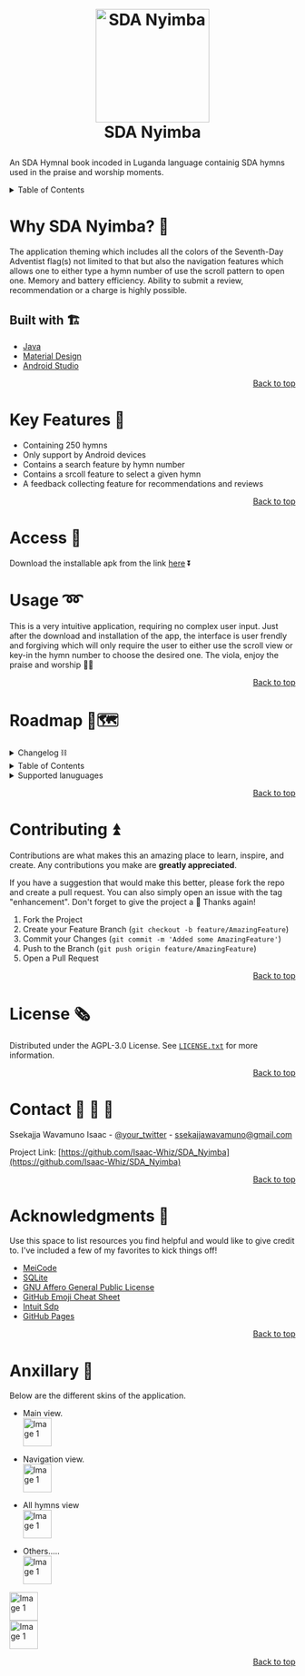 <p>
<h1 align="center">
  <br>
<img src="https://github.com/Isaac-Whiz/SDA_Nyimba/assets/95527627/d5cfb6a5-b575-44d0-9e9a-747f4160cc1e" alt="SDA Nyimba" width="200">
  <br>
  SDA Nyimba
  <br>
  </p>
</h1>
<a name="readme-top"></a>
  
An SDA Hymnal book incoded in Luganda language containig SDA hymns used in the praise and worship moments.
<!-- TABLE OF CONTENTS -->
<details>
  <summary>Table of Contents</summary>
  <ol>
    <li>
      <a href="#about-the-project">Why SDA Nyimba?</a>
      <ul>
        <li><a href="#built-with">Built With</a></li>
      </ul>
    </li>
    <li><a href="#usage">Usage</a></li>
    <li><a href="#roadmap">Roadmap</a></li>
    <li><a href="#contributing">Contributing</a></li>
    <li><a href="#license">License</a></li>
    <li><a href="#contact">Contact</a></li>
    <li><a href="#acknowledgments">Acknowledgments</a></li>
  </ol>
</details>

# Why SDA Nyimba? 🤔
The application theming which includes all the colors of the Seventh-Day Adventist flag(s) not limited to that but also the navigation features which allows one to 
either type a hymn number of use the scroll pattern to open one. Memory and battery efficiency. 
Ability to submit a review, recommendation or a charge is highly possible.

## Built with :building_construction:
* [Java](https://www.bing.com/ck/a?!&&p=0a6be56bf891c859JmltdHM9MTcwOTA3ODQwMCZpZ3VpZD0wZjUxNzJjZi1jYTAzLTY4ODQtMDFhOC02MWY0Y2I5NTY5YzMmaW5zaWQ9NTQ5Mw&ptn=3&ver=2&hsh=3&fclid=0f5172cf-ca03-6884-01a8-61f4cb9569c3&psq=java&u=a1aHR0cHM6Ly9qYXZhLmNvbS9lbi9kb3dubG9hZC8&ntb=1)
* [Material Design](https://www.bing.com/ck/a?!&&p=1bf63dbe091920c6JmltdHM9MTcwOTA3ODQwMCZpZ3VpZD0wZjUxNzJjZi1jYTAzLTY4ODQtMDFhOC02MWY0Y2I5NTY5YzMmaW5zaWQ9NTU4Mw&ptn=3&ver=2&hsh=3&fclid=0f5172cf-ca03-6884-01a8-61f4cb9569c3&psq=material+ui+library&u=a1aHR0cHM6Ly9iaW5nLmNvbS9hbGluay9saW5rP3VybD1odHRwcyUzYSUyZiUyZm0zLm1hdGVyaWFsLmlvJTJmJnNvdXJjZT1zZXJwLXJyJmg9ZXclMmJkbzd0eThadXhJRjZqcW1ITlBZdm91Q3RIV1JCZzJsbjIlMmZyM29DcVUlM2QmcD1rY29mZmNpYWx3ZWJzaXRl&ntb=1)
* [Android Studio](https://www.bing.com/ck/a?!&&p=3d5f8c5183541b60JmltdHM9MTcwOTA3ODQwMCZpZ3VpZD0wZjUxNzJjZi1jYTAzLTY4ODQtMDFhOC02MWY0Y2I5NTY5YzMmaW5zaWQ9NTY4NQ&ptn=3&ver=2&hsh=3&fclid=0f5172cf-ca03-6884-01a8-61f4cb9569c3&psq=android+studio&u=a1aHR0cHM6Ly9iaW5nLmNvbS9hbGluay9saW5rP3VybD1odHRwcyUzYSUyZiUyZmRldmVsb3Blci5hbmRyb2lkLmNvbSUyZnN0dWRpbyZzb3VyY2U9c2VycC1yciZoPUZZU01jMVlvQ0ElMmJiVmVFM09zQUN3V0Jualg3eUZlZXk3N01NOXIxaUFxMCUzZCZwPWtjb2ZmY2lhbHdlYnNpdGU&ntb=1)
<p align="right"><a href="#readme-top">Back to top</a></p>

# Key Features :key:
- Containing 250 hymns
- Only support by Android devices
- Contains a search feature by hymn number
- Contains a srcoll feature to select a given hymn
- A feedback collecting feature for recommendations and reviews
  <p align="right"><a href="#readme-top">Back to top</a></p>
# Access 🔐
Download the installable apk from the link [here](https://drive.google.com/file/d/1WbvLy-BoXpqnKUS2GJjtBLu-sBJYOqea/view?usp=sharing) ⏬ 

# Usage ➿
This is a very intuitive application, requiring no complex user input. Just after the download and installation of the app, the interface is user frendly and forgiving which will only
require the user to either use the scroll view or key-in the hymn number to choose the desired one. The viola, enjoy the praise and worship 🧑‍🎤
<p align="right"><a href="#readme-top">Back to top</a></p>

# Roadmap 🚋🗺️
 <details>
  <summary>Changelog ⛓️</summary>
  <ol>
    <li>
      <a href="#about-the-project">Why SDA Nyimba?</a>
      <ul>
        <li><a href="#built-with">Built With</a></li>
      </ul>
    </li>
    <li><a href="#usage">Usage</a></li>
    <li><a href="#roadmap">Roadmap</a></li>
    <li><a href="#contributing">Contributing</a></li>
    <li><a href="#license">License</a></li>
    <li><a href="#contact">Contact</a></li>
    <li><a href="#acknowledgments">Acknowledgments</a></li>
  </ol>
</details>
      
<details>
  <summary>Table of Contents</summary>
  <ol>
    <li>
      <a href="#about-the-project">Why SDA Nyimba?</a>
      <ul>
        <li><a href="#built-with">Built With</a></li>
      </ul>
    </li>
    <li><a href="#usage">Usage</a></li>
    <li><a href="#roadmap">Roadmap</a></li>
    <li><a href="#contributing">Contributing</a></li>
    <li><a href="#license">License</a></li>
    <li><a href="#contact">Contact</a></li>
    <li><a href="#acknowledgments">Acknowledgments</a></li>
  </ol>
</details>
<details>
  <summary>Supported lanuguages</summary>
  <ol>
  <li>Luganda </li>
    <li>English </li>
  </ol>
</details>
<p align="right"><a href="#readme-top">Back to top</a></p>

# Contributing ⏫

Contributions are what makes this an amazing place to learn, inspire, and create. Any contributions you make are **greatly appreciated**.

If you have a suggestion that would make this better, please fork the repo and create a pull request. You can also simply open an issue with the tag "enhancement".
Don't forget to give the project a 🌟 Thanks again!

1. Fork the Project 
2. Create your Feature Branch (`git checkout -b feature/AmazingFeature`)
3. Commit your Changes (`git commit -m 'Added some AmazingFeature'`)
4. Push to the Branch (`git push origin feature/AmazingFeature`)
5. Open a Pull Request

<p align="right"><a href="#readme-top">Back to top</a></p>

# License 🗞️

Distributed under the AGPL-3.0 License. See [`LICENSE.txt`](https://github.com/Isaac-Whiz/SDA_Nyimba?tab=AGPL-3.0-1-ov-file#) for more information.
<p align="right"><a href="#readme-top">Back to top</a></p>

# Contact 📧 📱 🤙

Ssekajja Wavamuno Isaac - [@your_twitter](https://twitter.com/your_username) - ssekajjawavamuno@gmail.com

Project Link: [https://github.com/Isaac-Whiz/SDA_Nyimba](https://github.com/Isaac-Whiz/SDA_Nyimba)

<p align="right"><a href="#readme-top">Back to top</a></p>


# Acknowledgments 🦾

Use this space to list resources you find helpful and would like to give credit to. I've included a few of my favorites to kick things off!

* [MeiCode](https://meicode.org/)
* [SQLite](https://sqlite.org/download.html)
* [GNU Affero General Public License](https://www.gnu.org/licenses/agpl-3.0.en.html)
* [GitHub Emoji Cheat Sheet](https://www.webpagefx.com/tools/emoji-cheat-sheet)
* [Intuit Sdp](https://github.com/intuit/sdp)
* [GitHub Pages](https://pages.github.com)

<p align="right"><a href="#readme-top">Back to top</a></p>

# Anxillary 🍂
Below are the different skins of the application.
* Main view.
  <div>
  <img src="url_to_image_1" alt="Image 1" width="50" height="50">
</div>

* Navigation view.
    <div>
  <img src="url_to_image_1" alt="Image 1" width="50" height="50">
</div>

* All hymns view
    <div>
  <img src="url_to_image_1" alt="Image 1" width="50" height="50">
</div>

* Others.....
    <div>
  <img src="url_to_image_1" alt="Image 1" width="50" height="50">
</div>
  <div>
  <img src="url_to_image_1" alt="Image 1" width="50" height="50">
</div>
  <div>
  <img src="url_to_image_1" alt="Image 1" width="50" height="50">
</div>

<p align="right"><a href="#readme-top">Back to top</a></p>
